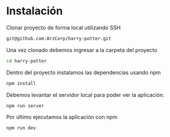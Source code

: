 # Instalación

Clonar proyecto de forma local utilizando SSH

```bash
git@github.com:ArzCorp/harry-potter.git
```

Una vez clonado debemos ingresar a la carpeta del proyecto

```bash
cd harry-potter
```

Dentro del proyecto instalamos las dependencias usando npm

```bash
npm install
```

Debemos levantar el servidor local para poder ver la aplicación.

```bash
npm run server
```

Por último ejecutamos la aplicación con npm

```bash
npm run dev
```
